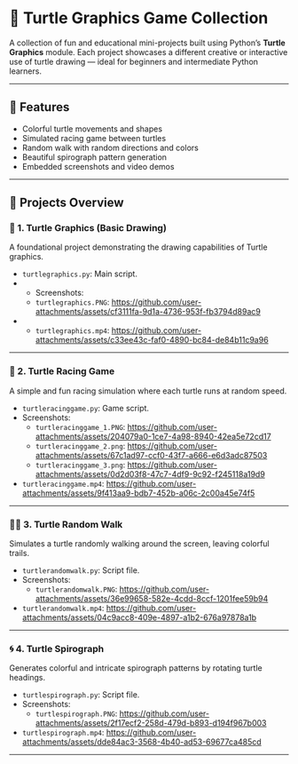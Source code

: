 # 🐢 Turtle Graphics Game Collection

A collection of fun and educational mini-projects built using Python’s **Turtle Graphics** module. Each project showcases a different creative or interactive use of turtle drawing — ideal for beginners and intermediate Python learners.

---

## 📌 Features

- Colorful turtle movements and shapes
- Simulated racing game between turtles
- Random walk with random directions and colors
- Beautiful spirograph pattern generation
- Embedded screenshots and video demos

---

## 📁 Projects Overview

### 🎨 1. Turtle Graphics (Basic Drawing)
A foundational project demonstrating the drawing capabilities of Turtle graphics.

- `turtlegraphics.py`: Main script.
- - Screenshots:
  - `turtlegraphics.PNG`: https://github.com/user-attachments/assets/cf3111fa-9d1a-4736-953f-fb3794d89ac9
- -  `turtlegraphics.mp4`: https://github.com/user-attachments/assets/c33ee43c-faf0-4890-bc84-de84b11c9a96

---

### 🏁 2. Turtle Racing Game
A simple and fun racing simulation where each turtle runs at random speed.

- `turtleracinggame.py`: Game script.
- Screenshots:
  - `turtleracinggame_1.PNG`: https://github.com/user-attachments/assets/204079a0-1ce7-4a98-8940-42ea5e72cd17
  - `turtleracinggame_2.png`: https://github.com/user-attachments/assets/67c1ad97-ccf0-43f7-a666-e6d3adc87503
  - `turtleracinggame_3.png`: https://github.com/user-attachments/assets/0d2d03f8-47c7-4df9-9c92-f245118a19d9
- `turtleracinggame.mp4`: https://github.com/user-attachments/assets/9f413aa9-bdb7-452b-a06c-2c00a45e74f5

---

### 🚶‍♂️ 3. Turtle Random Walk
Simulates a turtle randomly walking around the screen, leaving colorful trails.

- `turtlerandomwalk.py`: Script file.
- Screenshots:
  - `turtlerandomwalk.PNG`: https://github.com/user-attachments/assets/36e99658-582e-4cdd-8ccf-1201fee59b94
- `turtlerandomwalk.mp4`: https://github.com/user-attachments/assets/04c9acc8-409e-4897-a1b2-676a97878a1b

---

### 🌀 4. Turtle Spirograph
Generates colorful and intricate spirograph patterns by rotating turtle headings.

- `turtlespirograph.py`: Script file.
- Screenshots:
  - `turtlespirograph.PNG`: https://github.com/user-attachments/assets/2f17ecf2-258d-479d-b893-d194f967b003
- `turtlespirograph.mp4`: https://github.com/user-attachments/assets/dde84ac3-3568-4b40-ad53-69677ca485cd
  
---

